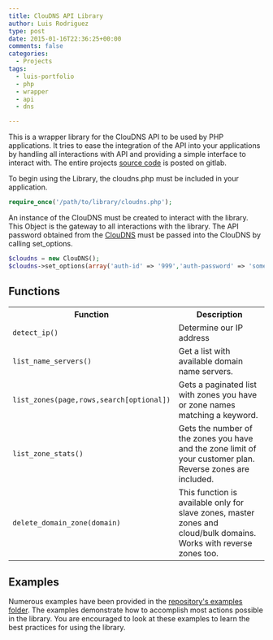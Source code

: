 ```yaml
---
title: ClouDNS API Library
author: Luis Rodriguez
type: post
date: 2015-01-16T22:36:25+00:00
comments: false
categories:
  - Projects
tags:
  - luis-portfolio
  - php
  - wrapper
  - api
  - dns

---
```

This is a wrapper library for the ClouDNS API to be used by PHP applications. It tries to ease the integration of the API into your applications by handling all interactions with API and providing a simple interface to interact with. The entire projects [source code](https://gitlab.com/silo-city-labs-llc/cloudns-api-php) is posted on gitlab.

<!--more-->

To begin using the Library, the cloudns.php must be included in your application.

```php
require_once('/path/to/library/cloudns.php');
```

An instance of the ClouDNS must be created to interact with the library. This Object is the gateway to all interactions with the library. The API password obtained from the [ClouDNS](https://www.cloudns.net/api-settings/) must be passed into the ClouDNS by calling set_options.

```php
$cloudns = new ClouDNS();
$cloudns->set_options(array('auth-id' => '999','auth-password' => 'some_password'));
```

Functions
-------------------------------

<table width="100%">
	<tr>
		<th>Function</th>
		<th>Description</th>
	</tr>
	<tr>
		<td><code>detect_ip()</code></td>
		<td>Determine our IP address</td>
	</tr>
	<tr>
		<td><code>list_name_servers()</code></td>
		<td>Get a list with available domain name servers.</td>
	</tr>
	<tr>
		<td><code>list_zones(page,rows,search[optional])</code></td>
		<td>Gets a paginated list with zones you have or zone names matching a keyword.</td>
	</tr>
	<tr>
		<td><code>list_zone_stats()</code></td>
		<td>Gets the number of the zones you have and the zone limit of your customer plan. Reverse zones are included.</td>
	</tr>
	<tr>
		<td><code>delete_domain_zone(domain)</code></td>
		<td>This function is available only for slave zones, master zones and cloud/bulk domains. Works with reverse zones too.</td>
	</tr>
</table>

Examples
-------------------------------
Numerous examples have been provided in the [repository's examples folder](https://gitlab.com/silo-city-labs-llc/cloudns-api-php/tree/master/examples). The examples demonstrate how to accomplish most actions possible in the library. You are encouraged to look at these examples to learn the best practices for using the library.

